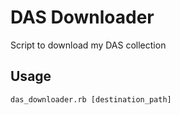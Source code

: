 # DAS Downloader

Script to download my DAS collection

## Usage
```
das_downloader.rb [destination_path]
```
